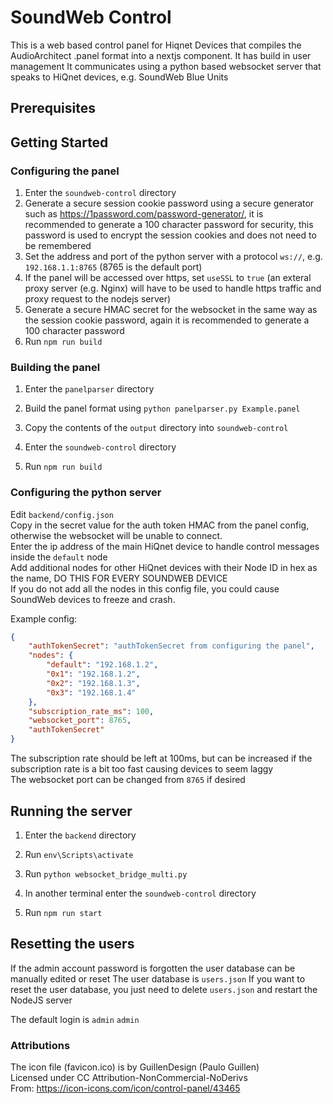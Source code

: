 # SoundWeb Control

This is a web based control panel for Hiqnet Devices that compiles the AudioArchitect .panel format into a nextjs component.
It has build in user management
It communicates using a python based websocket server that speaks to HiQnet devices, e.g. SoundWeb Blue Units

## Prerequisites

## Getting Started

### Configuring the panel

1. Enter the `soundweb-control` directory
2. Generate a secure session cookie password using a secure generator such as https://1password.com/password-generator/,
  it is recommended to generate a 100 character password for security, this password is used to encrypt the session cookies and does not need to be remembered
3. Set the address and port of the python server with a protocol `ws://`, e.g. `192.168.1.1:8765` (8765 is the default port)
4. If the panel will be accessed over https, set `useSSL` to `true` (an exteral proxy server (e.g. Nginx) will have to be used to handle https traffic and proxy request to the nodejs server)
5. Generate a secure HMAC secret for the websocket in the same way as the session cookie password, again it is recommended to generate a 100 character password
6. Run `npm run build`

### Building the panel

1. Enter the `panelparser` directory  
2. Build the panel format using `python panelparser.py Example.panel`  
3. Copy the contents of the `output` directory into `soundweb-control`  
  
4. Enter the `soundweb-control` directory
5. Run `npm run build`

### Configuring the python server

Edit `backend/config.json`  
Copy in the secret value for the auth token HMAC from the panel config, otherwise the websocket will be unable to connect.  
Enter the ip address of the main HiQnet device to handle control messages inside the `default` node  
Add additional nodes for other HiQnet devices with their Node ID in hex as the name, DO THIS FOR EVERY SOUNDWEB DEVICE  
If you do not add all the nodes in this config file, you could cause SoundWeb devices to freeze and crash.  

Example config:  
```json
{   
    "authTokenSecret": "authTokenSecret from configuring the panel",
    "nodes": {
        "default": "192.168.1.2",
        "0x1": "192.168.1.2",
        "0x2": "192.168.1.3",
        "0x3": "192.168.1.4"
    },
    "subscription_rate_ms": 100,
    "websocket_port": 8765,
    "authTokenSecret"
}
```
The subscription rate should be left at 100ms, but can be increased if the subscription rate is a bit too fast causing devices to seem laggy  
The websocket port can be changed from `8765` if desired

## Running the server

1. Enter the `backend` directory
2. Run `env\Scripts\activate`
3. Run `python websocket_bridge_multi.py`

1. In another terminal enter the `soundweb-control` directory
2. Run `npm run start`

## Resetting the users

If the admin account password is forgotten the user database can be manually edited or reset
The user database is `users.json`
If you want to reset the user database, you just need to delete `users.json` and restart the NodeJS server

The default login is `admin` `admin`

### Attributions

The icon file (favicon.ico) is by GuillenDesign (Paulo Guillen)  
Licensed under CC Attribution-NonCommercial-NoDerivs  
From: https://icon-icons.com/icon/control-panel/43465  
